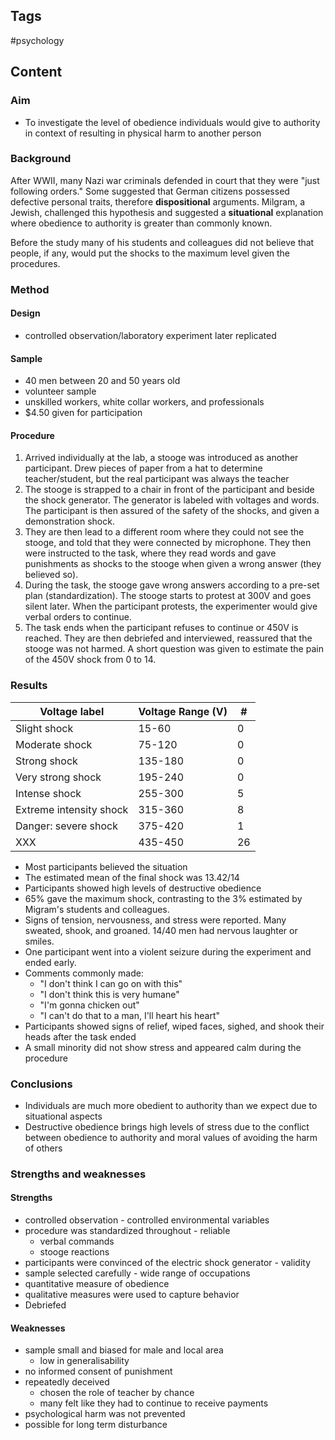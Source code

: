 ---
---

## Tags

#psychology

## Content

### Aim

- To investigate the level of obedience individuals would give to authority in context of resulting in physical harm to another person

### Background

After WWII, many Nazi war criminals defended in court that they were "just following orders." Some suggested that German citizens possessed defective personal traits, therefore **dispositional** arguments. Milgram, a Jewish, challenged this hypothesis and suggested a **situational** explanation where obedience to authority is greater than commonly known.

Before the study many of his students and colleagues did not believe that people, if any, would put the shocks to the maximum level given the procedures.

### Method

#### Design

- controlled observation/laboratory experiment later replicated

#### Sample

- 40 men between 20 and 50 years old
- volunteer sample
- unskilled workers, white collar workers, and professionals
- \$4.50 given for participation

#### Procedure

1. Arrived individually at the lab, a stooge was introduced as another participant. Drew pieces of paper from a hat to determine teacher/student, but the real participant was always the teacher
2. The stooge is strapped to a chair in front of the participant and beside the shock generator. The generator is labeled with voltages and words. The participant is then assured of the safety of the shocks, and given a demonstration shock.
3. They are then lead to a different room where they could not see the stooge, and told that they were connected by microphone. They then  were instructed to the task, where they read words and gave punishments as shocks to the stooge when given a wrong answer (they believed so).
4. During the task, the stooge gave wrong answers according to a pre-set plan (standardization). The stooge starts to protest at 300V and goes silent later. When the participant protests, the experimenter would give verbal orders to continue.
5. The task ends when the participant refuses to continue or 450V is reached. They are then debriefed and interviewed, reassured that the stooge was not harmed. A short question was given to estimate the pain of the 450V shock from 0 to 14.

### Results

| Voltage label           | Voltage Range (V) | #    |
| ----------------------- | ----------------- | ---- |
| Slight shock            | 15-60             | 0    |
| Moderate shock          | 75-120            | 0    |
| Strong shock            | 135-180           | 0    |
| Very strong shock       | 195-240           | 0    |
| Intense shock           | 255-300           | 5    |
| Extreme intensity shock | 315-360           | 8    |
| Danger: severe shock    | 375-420           | 1    |
| XXX                     | 435-450           | 26   |

- Most participants believed the situation
- The estimated mean of the final shock was 13.42/14
- Participants showed high levels of destructive obedience
- 65% gave the maximum shock, contrasting to the 3% estimated by Migram's students and colleagues.
- Signs of tension, nervousness, and stress were reported. Many sweated, shook, and groaned. 14/40 men had nervous laughter or smiles.
- One participant went into a violent seizure during the experiment and ended early.
- Comments commonly made:
  - "I don't think I can go on with this"
  - "I don't think this is very humane"
  - "I'm gonna chicken out"
  - "I can't do that to a man, I'll heart his heart"
- Participants showed signs of relief, wiped faces, sighed, and shook their heads after the task ended
- A small minority did not show stress and appeared calm during the procedure

### Conclusions

- Individuals are much more obedient to authority than we expect due to situational aspects
- Destructive obedience brings high levels of stress due to the conflict between obedience to authority and moral values of avoiding the harm of others

###  Strengths and weaknesses

#### Strengths

- controlled observation - controlled environmental variables
- procedure was standardized throughout - reliable
  - verbal commands
  - stooge reactions
- participants were convinced of the electric shock generator - validity
- sample selected carefully - wide range of occupations
- quantitative measure of obedience
- qualitative measures were used to capture behavior
- Debriefed

#### Weaknesses

- sample small and biased for male and local area
  - low in generalisability
- no informed consent of punishment
- repeatedly deceived
  - chosen the role of teacher by chance
  - many felt like they had to continue to receive payments
- psychological harm was not prevented
- possible for long term disturbance


